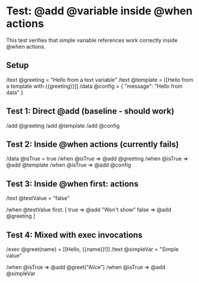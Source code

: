 # Test: @add @variable inside @when actions

This test verifies that simple variable references work correctly inside @when actions.

## Setup
/text @greeting = "Hello from a text variable"
/text @template = [[Hello from a template with {{greeting}}]]
/data @config = { "message": "Hello from data" }

## Test 1: Direct @add (baseline - should work)
/add @greeting
/add @template
/add @config

## Test 2: Inside @when actions (currently fails)
/data @isTrue = true
/when @isTrue => @add @greeting
/when @isTrue => @add @template
/when @isTrue => @add @config

## Test 3: Inside @when first: actions
/text @testValue = "false"

/when @testValue first: [
true => @add "Won't show"
false => @add @greeting
]

## Test 4: Mixed with exec invocations
/exec @greet(name) = [[Hello, {{name}}!]]
/text @simpleVar = "Simple value"

/when @isTrue => @add @greet("Alice")
/when @isTrue => @add @simpleVar